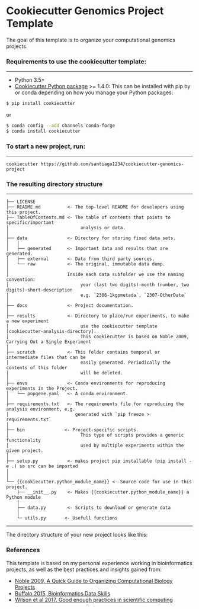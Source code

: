 # Cookiecutter Genomics Project Template

The goal of this template is to
organize your computational genomics projects.


### Requirements to use the cookiecutter template:
-----------
 - Python 3.5+
 - [Cookiecutter Python package](http://cookiecutter.readthedocs.org/en/latest/installation.html) >= 1.4.0: This can be installed with pip by or conda depending on how you manage your Python packages:

``` bash
$ pip install cookiecutter
```

or

``` bash
$ conda config --add channels conda-forge
$ conda install cookiecutter
```

### To start a new project, run:
------------

    cookiecutter https://github.com/santiago1234/cookiecutter-genomics-project


### The resulting directory structure
------------

    ├── LICENSE
    ├── README.md          <- The top-level README for developers using this project.
    ├── TableOfContents.md <- The table of contents that points to specific/important
    │                           analysis or data.
    │
    ├── data               <- Directory for storing fixed data sets. 
    │   │
    │   ├── generated      <- Important data and results that are generated.
    │   ├── external       <- Data from third party sources.
    │   └── raw            <- The original, immutable data dump.
    │
    │                      Inside each data subfolder we use the naming convention:
    │                           year (last two digits)-month (number, two digits)-short-description
    │                           e.g. `2306-1kgpmetada`, `2307-OtherData`
    │
    ├── docs               <- Project documentation.
    │
    ├── results            <- Directory to place/run experiments, to make a new experiment
    │                           use the cookiecutter template [cookiecutter-analysis-directory].
    │                           This cookiecutter is based on Noble 2009, Carrying Out a Single Experiment
    │
    ├── scratch            <- This folder contains temporal or intermediate files that can be
    │                           easily generated. Periodically the contents of this folder
    │                           will be deleted.
    │
    ├── envs               <- Conda environments for reproducing experiments in the Project.
    │   └── popgene.yaml   <- A conda environment.
    │
    ├── requirements.txt   <- The requirements file for reproducing the analysis environment, e.g.
    │                         generated with `pip freeze > requirements.txt`
    │
    ├── bin               <- Project-specific scripts.
    │                           This type of scripts provides a generic functionality
    │                           used by multiple experiments within the given project.
    │
    ├── setup.py           <- makes project pip installable (pip install -e .) so src can be imported
    │
    │
    └── {{cookiecutter.python_module_name}} <- Source code for use in this project.
        ├── __init__.py    <- Makes {{cookiecutter.python_module_name}} a Python module
        │
        ├── data.py        <- Scripts to download or generate data
        │
        └─ utils.py       <- Usefull functions
--------

The directory structure of your new project looks like this: 


### References

This template is based on my personal experience working in bioinformatics projects,
as well as the best practices and insights gained from:

* [Noble 2009, A Quick Guide to Organizing Computational Biology Projects](https://journals.plos.org/ploscompbiol/article?id=10.1371/journal.pcbi.1000424)
* [Buffalo 2015, Bioinformatics Data Skills](https://vincebuffalo.com/book/)
* [Wilson et al 2017, Good enough practices in scientific computing](https://journals.plos.org/ploscompbiol/article?id=10.1371/journal.pcbi.1005510)
